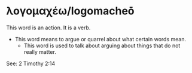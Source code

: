 # λογομαχέω/logomacheō
This word is an action. It is a verb.

* This word means to argue or quarrel about what certain words mean.
    * This word is used to talk about arguing about things that do not really matter.

See: 2 Timothy 2:14
